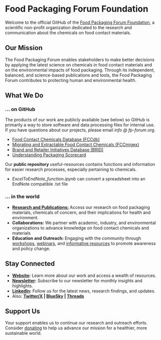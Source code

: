 # Food Packaging Forum Foundation

Welcome to the official GitHub of the [Food Packaging Forum Foundation](https://www.foodpackagingforum.org/), a scientific non-profit organization dedicated to the research and communication about the chemicals on food contact materials.

## Our Mission

The Food Packaging Forum enables stakeholders to make better decisions by applying the latest science on chemicals in food contact materials and on the environmental impacts of food packaging. Through its independent, balanced, and science-based publications and tools, the Food Packaging Forum contributes to protecting human and environmental health.

## What We Do
### ... on GitHub

The products of our work are publicly available (see below) so GitHub is primarily a way to store software and data processing files for internal use. If you have questions about our projects, please email *info @ fp-forum.org*. 
- [Food Contact Chemicals Database (FCCdb)](https://www.foodpackagingforum.org/fccdb)
- [Migrating and Extractable Food Contact Chemicals (FCCmigex)](https://www.foodpackagingforum.org/fccmigex)
- [Brand and Retailer Initiatives Database (BRID)](https://www.foodpackagingforum.org/brand-retailer-initiatives)
- [Understanding Packaging Scorecard](https://upscorecard.org/)

Our **public repository** useful-resources contains functions and information for easier research processes, especially pertaining to chemicals. 
- _ExcelToEndNote_function.ipynb_ can convert a spreadsheet into an EndNote compatible .txt file


### ... in the world
- **[Research and Publications:](https://www.foodpackagingforum.org/resources/publications/peer-reviewed-papers)** Access our research on food packaging materials, chemicals of concern, and their implications for health and environment.
- **Collaborations:** We partner with academic, industry, and environmental organizations to advance knowledge on food contact chemicals and materials
- **Education and Outreach:** Engaging with the community through [workshops](https://www.foodpackagingforum.org/events/categories/workshops), [webinars](https://www.foodpackagingforum.org/events/categories/presentations), and [informative resources](https://www.foodpackagingforum.org/packaging-fact-sheets) to promote awareness and policy change.


## Stay Connected

- **[Website](https://www.foodpackagingforum.org/):** Learn more about our work and access a wealth of resources.
- **[Newsletter](https://www.foodpackagingforum.org/newsletter):** Subscribe to our newsletter for monthly insights and highlights.
- **[LinkedIn](https://www.linkedin.com/company/food-packaging-forum/):** Follow us for the latest news, research findings, and updates.
- Also: **[Twitter/X](https://twitter.com/fpffoundation) | [BlueSky](https://bsky.app/profile/fpffoundation.bsky.social) | [Threads](https://www.threads.net/@fpf_foundation)**


## Support Us

Your support enables us to continue our research and outreach efforts. Consider [donating](https://www.foodpackagingforum.org/support-us) to help us advance our mission for a healthier, more sustainable world.


<!--

**Here are some ideas to get you started:**

🙋‍♀️ A short introduction - what is your organization all about?
🌈 Contribution guidelines - how can the community get involved?
👩‍💻 Useful resources - where can the community find your docs? Is there anything else the community should know?
🍿 Fun facts - what does your team eat for breakfast?
🧙 Remember, you can do mighty things with the power of [Markdown](https://docs.github.com/github/writing-on-github/getting-started-with-writing-and-formatting-on-github/basic-writing-and-formatting-syntax)
-->

